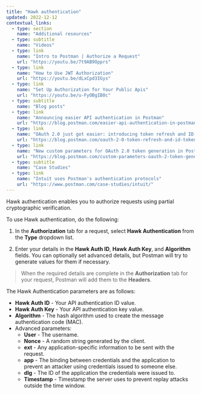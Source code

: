 ```yaml
---
title: "Hawk authentication"
updated: 2022-12-12
contextual_links:
  - type: section
    name: "Additional resources"
  - type: subtitle
    name: "Videos"
  - type: link
    name: "Intro to Postman | Authorize a Request"
    url: "https://youtu.be/7t9AB9Opprs"
  - type: link
    name: "How to Use JWT Authorization"
    url: "https://youtu.be/dLxCpd3IGys"
  - type: link
    name: "Set Up Authorization for Your Public Apis"
    url: "https://youtu.be/u-FyOBgIB0c"
  - type: subtitle
    name: "Blog posts"
  - type: link
    name: "Announcing easier API authentication in Postman"
    url: "https://blog.postman.com/easier-api-authentication-in-postman/"
  - type: link
    name: "OAuth 2.0 just got easier: introducing token refresh and ID token support"
    url: "https://blog.postman.com/oauth-2-0-token-refresh-and-id-token-support/"
  - type: link
    name: "New custom parameters for OAuth 2.0 token generation in Postman"
    url: "https://blog.postman.com/custom-parameters-oauth-2-token-generation-postman/"
  - type: subtitle
    name: "Case Studies"
  - type: link
    name: "Intuit uses Postman's authentication protocols"
    url: "https://www.postman.com/case-studies/intuit/"
---
```


Hawk authentication enables you to authorize requests using partial cryptographic verification.

To use Hawk authentication, do the following:

1. In the __Authorization__ tab for a request, select __Hawk Authentication__ from the __Type__ dropdown list.

1. Enter your details in the __Hawk Auth ID__, __Hawk Auth Key__, and __Algorithm__ fields. You can optionally set advanced details, but Postman will try to generate values for them if necessary.

> When the required details are complete in the __Authorization__ tab for your request, Postman will add them to the __Headers__.

The Hawk Authentication parameters are as follows:

* **Hawk Auth ID** - Your API authentication ID value.
* **Hawk Auth Key** - Your API authentication key value.
* **Algorithm** - The hash algorithm used to create the message authentication code (MAC).
* Advanced parameters:
    * **User** - The username.
    * **Nonce** - A random string generated by the client.
    * **ext** - Any application-specific information to be sent with the request.
    * **app** - The binding between credentials and the application to prevent an attacker using credentials issued to someone else.
    * **dlg** - The ID of the application the credentials were issued to.
    * **Timestamp** - Timestamp the server uses to prevent replay attacks outside the time window.
